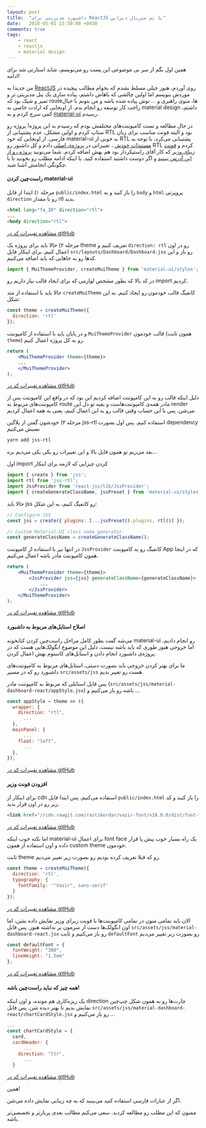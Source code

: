 ```yaml
---
layout: post
title:  "داشبورد مدیریتی برای ReactJS با تم متریال دیزاین"
date:   2018-05-01 15:50:00 +0430
comments: true
tags:
    - react
    - reactjs
    - material design
---
```

همین اول بگم از سر بی موضوعی این پست رو می‌نویسم، شاید استارتی شد برای ادامه!

من جدیدا به [ReactJS](https://reactjs.org/) روی آوردم، هنوز خیلی مسلط نشدم که بخوام مطالب پیچیده در موردش بنویسم اما اولین چالشی که باهاش داشتم، پیاده سازی یک پنل مدیریتی تر و تمیز و شیک بود که routeها، منوی راهبری و … توش پیاده شده باشه و من بتونم با خیال راحت کار توسعه رو انجام بدم. از اونجایی که ارادت خاصی به material design داشتم، کمی سرچ کردم و به [material-ui](https://material-ui-next.com) رسیدم.

در حال مطالعه و تست کامپوننت‌های مختلفش بودم که رسیدم به این پروژه! پروژه رو ستاپ کردم و اولین مشکل، عدم پشتیبانی از RTL بود و البته فونت مناسب برای زبان فارسی. از اونجایی که خود material-ui به خوبی از RTL پشتیبانی می‌کرد، با توجه به [مستندات خودش](https://material-ui-next.com/guides/right-to-left/)  ، تغییراتی در [پروژه‌ی اصلی](https://github.com/creativetimofficial/material-dashboard-react) دادم و کل داشبور رو RTL کردم و [فونت زیبای وزیر](https://github.com/rastikerdar/vazir-font) که کار آقای راستیکردار بود هم بهش اضافه کردم. شما می‌تونید [پروژه رو از این آدرس ببینید](https://github.com/moshtaghi/material-dashboard-react-rtl) و اگر دوست داشتید استفاده کنید. یا اینکه ادامه مطلب رو بخونید تا با چگونگی انجامش آشنا شید.

#### راست‌چین کردن material-ui

مرحله ۱) ابتدا از فایل `public/index.html` را باز کنید و به `body` و `html` پروپرتی `direction` رو با مقدار rtl بدید.

```html
<html lang="fa_IR" direction="rtl">
...
<body direction="rtl">
```

[مشاهده تغییرات کد در gitHub](https://github.com/moshtaghi/material-dashboard-react-rtl/commit/65895039ac6a58b925f88b943ae7a1bf5ebce3b1#diff-528c3923d718a8860f5d8c05c3931c55)

مرحله ۲) حالا باید برای پروژه یک theme تعریف کنیم و `direction: rtl` رو در اون اعمال کنیم. برای اینکار فایل `src/layouts/Dashboard/Dashboard.jsx` رو باز و این کد‌ها رو به جاهایی که باید اضافه می‌کنیم.

```jsx
import { MuiThemeProvider, createMuiTheme } from 'material-ui/styles';
```

در کد بالا که بطور مشخص لوازمی که برای ایجاد قالب نیاز داریم رو import کردیم.

حالا باید با استفاده از متد `createMuiTheme` کانفیگ قالب خودمون رو ایجاد کنیم. به این شکل:

```jsx
const theme = createMuiTheme({
  direction: 'rtl'
});
```

و در پایان باید با استفاده از کامپوننت `MuiThemeProvider` قالب خودمون (همون ثابت `theme`) رو به کل پروژه اعمال کنیم.

```jsx
return (
	<MuiThemeProvider theme={theme}>
	...
	</MuiThemeProvider>
);
```

[مشاهده تغییرات کد در gitHub](https://github.com/moshtaghi/material-dashboard-react-rtl/commit/3882d49c228834c5463c85cf17e2b51899ff620d#diff-db6c09be1f26362d8e8eab0a45371845)

دلیل اینکه قالب رو به این کامپوننت اضافه کردیم این بود که در واقع این کامپوننت پس از کامپوننت‌های مربوط به route مادر همه‌ی کامپوننت‌هاست و بقیه تو دل این render می‌شن. پس با این حساب وقتی قالب رو به این اعمال کنیم، یعنی به همه اعمال کردیم.

مرحله ۳) خودشون گفتن از پلاگین jss-rtl استفاده کنیم. پس اول بصورت dependency نصبش می‌کنیم

```Bash
yarn add jss-rtl
```

بعد می‌ریم تو همون فایل بالا و این تغییرات رو یکی یکی می‌دیم بره...

اول import کردن چیزایی که لازمه برای اینکار

```jsx
import { create } from 'jss';
import rtl from 'jss-rtl';
import JssProvider from 'react-jss/lib/JssProvider';
import { createGenerateClassName, jssPreset } from 'material-ui/styles';
```

حالا باید jss رو کانفیگ کنیم، به این شکل:

```jsx
// Configure JSS
const jss = create({ plugins: [...jssPreset().plugins, rtl()] });

// Custom Material-UI class name generator.
const generateClassName = createGenerateClassName();
```

در انتها نیز با استفاده از کامپوننت `JssProvider` کانفیگ رو به کامپوننت App که در اینجا همون کامپوننت مادر باشه اعمال می‌کنیم.

```jsx
return (
    <MuiThemeProvider theme={theme}>
        <JssProvider jss={jss} generateClassName={generateClassName}>
            ...
        </JssProvider>
    </MuiThemeProvider>
);
```

[مشاهده تغییرات کد در gitHub](https://github.com/moshtaghi/material-dashboard-react-rtl/commit/6930a89165f674371867c86cef225348ef97b2b8#diff-db6c09be1f26362d8e8eab0a45371845)

#### اصلاح استایل‌های مربوط به داشبورد

می‌شه گفت بطور کامل مراحل راست‌چین کردن کتابخونه material-ui رو انجام دادیم، اما خروجی هنوز طوری که باید باشه نیست. دلیل این موضوع انگولک‌هایی هست که در پروژه‌ی داشبورد انجام دادن و استایل‌های کاستوم بهش اعمال کردن.

ما برای بهتر کردن خروجی باید بصورت دستی، استایل‌های مربوط به کامپوننت‌های داشبورد رو که در مسیر `src/assets/jss` هست رو تغییر بدیم.

پس فایل استایلی که مربوط به کامپوننت مادر (`src/assets/jss/material-dashboard-react/appStyle.jsx`) باشه رو باز می‌کنیم و ...

```jsx
const appStyle = theme => ({
  wrapper: {
    direction: "rtl",
      ...
  },
  mainPanel: {
      ...
    float: "left",
      ...
  },
});
```

[مشاهده تغییرات کد در gitHub](https://github.com/moshtaghi/material-dashboard-react-rtl/commit/4768d5166512877eb26c90c207ef1fc264086bf5#diff-3ee9c081bfd380b7245c611eca1a7c13)

#### افزودن فونت وزیر

برای اینکار از cdn استفاده می‌کنیم. پس ابتدا فایل `public/index.html` را باز کنید و کد زیر رو در اون قرار بدید.

```html
<link href="//cdn.rawgit.com/rastikerdar/vazir-font/v18.0.0/dist/font-face.css" rel="stylesheet" type="text/css" />
```

[مشاهده تغییرات کد در gitHub](https://github.com/moshtaghi/material-dashboard-react-rtl/commit/9085825b2b60f383d1e4173ca254ff77d4aaf58b#diff-528c3923d718a8860f5d8c05c3931c55)

اما نکته خوب اینکه material-ui برای اعمال font face یک راه بسیار خوب پیش پا قرار داده و اون استفاده از همون custom theme خودمون.

ثابت theme رو که قبلا تعریف کرده بودیم رو بصورت زیر تغییر می‌دیم.

```jsx
const theme = createMuiTheme({
  direction: 'rtl',
  typography: {
    fontFamily: '"Vazir", sans-serif'
  }
});
```

[مشاهده تغییرات کد در gitHub](https://github.com/moshtaghi/material-dashboard-react-rtl/commit/9085825b2b60f383d1e4173ca254ff77d4aaf58b#diff-db6c09be1f26362d8e8eab0a45371845)

الان باید تمامی متون در تمامی کامپوننت‌ها با فونت زیرای وزیر نمایش داده بشن، اما اون انگولک‌ها دست از سرمون بر نداشته هنوز. پس فایل `src/assets/jss/material-dashboard-react.jsx` رو باز می‌کنیم و ثابت `defaultFont` رو بصورت زیر تغییر می‌دیم

```jsx
const defaultFont = {
  fontWeight: "300",
  lineHeight: "1.5em"
};
```

[مشاهده تغییرات کد در gitHub](https://github.com/moshtaghi/material-dashboard-react-rtl/commit/9085825b2b60f383d1e4173ca254ff77d4aaf58b#diff-3c43498b7342c72ed30bfcc6d9b33fa8)

#### همه چیز که نباید راست‌چین باشه!

یک ریزه‌کاری هم مونده، و اون اینکه direction چارت‌ها رو به همون شکل چپ‌چین نمایش بدیم تا بهتر دیده شن. پس فایل `src/assets/jss/material-dashboard-react/chartCardStyle.jsx` رو باز می‌کنیم و ...

```jsx
...
const chartCardStyle = {
  card,
  cardHeader: {
      ...
    direction: "ltr",
      ...
  }
```

[مشاهده تغییرات کد در gitHub](https://github.com/moshtaghi/material-dashboard-react-rtl/commit/e87ca566057d1d98353f8d3a7cfeb1bd7da163ca#diff-f0c18de7e6da7e2fbe5e348ad9171a48)

همین!

اگر از عبارات فارسی استفاده کنید می‌بینید که به چه زیبایی نمایش داده می‌شن.

ممنون که این مطلب رو مطالعه کردید. سعی می‌کنم مطالب بعدی پربارتر و تخصصی‌تر باشه.

